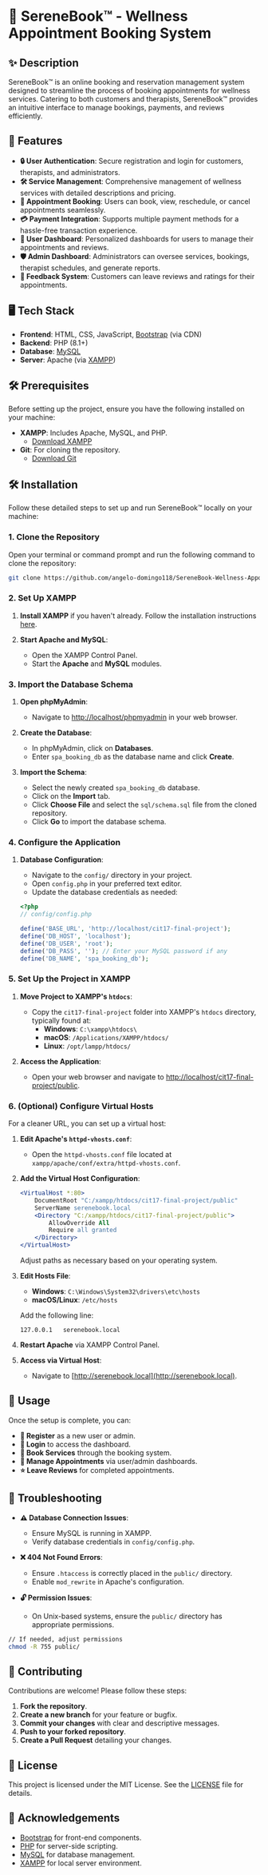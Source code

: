 # 🌿 SereneBook™ - Wellness Appointment Booking System

## ✨ Description

SereneBook™ is an online booking and reservation management system designed to streamline the process of booking appointments for wellness services. Catering to both customers and therapists, SereneBook™ provides an intuitive interface to manage bookings, payments, and reviews efficiently.

## 🚀 Features

- **🔒 User Authentication**: Secure registration and login for customers, therapists, and administrators.
- **🛠️ Service Management**: Comprehensive management of wellness services with detailed descriptions and pricing.
- **📅 Appointment Booking**: Users can book, view, reschedule, or cancel appointments seamlessly.
- **💳 Payment Integration**: Supports multiple payment methods for a hassle-free transaction experience.
- **👤 User Dashboard**: Personalized dashboards for users to manage their appointments and reviews.
- **🛡️ Admin Dashboard**: Administrators can oversee services, bookings, therapist schedules, and generate reports.
- **📝 Feedback System**: Customers can leave reviews and ratings for their appointments.

## 🖥️ Tech Stack

- **Frontend**: HTML, CSS, JavaScript, [Bootstrap](https://getbootstrap.com/) (via CDN)
- **Backend**: PHP (8.1+)
- **Database**: [MySQL](https://www.mysql.com/)
- **Server**: Apache (via [XAMPP](https://www.apachefriends.org/index.html))

## 🛠️ Prerequisites

Before setting up the project, ensure you have the following installed on your machine:

- **XAMPP**: Includes Apache, MySQL, and PHP.
  - [Download XAMPP](https://www.apachefriends.org/index.html)
- **Git**: For cloning the repository.
  - [Download Git](https://git-scm.com/downloads)

## 🛠️ Installation

Follow these detailed steps to set up and run SereneBook™ locally on your machine:

### 1. Clone the Repository

Open your terminal or command prompt and run the following command to clone the repository:

```bash
git clone https://github.com/angelo-domingo118/SereneBook-Wellness-Appointment-Booking-System
```

### 2. Set Up XAMPP

1. **Install XAMPP** if you haven't already. Follow the installation instructions [here](https://www.apachefriends.org/index.html).

2. **Start Apache and MySQL**:
   - Open the XAMPP Control Panel.
   - Start the **Apache** and **MySQL** modules.

### 3. Import the Database Schema

1. **Open phpMyAdmin**:
   - Navigate to [http://localhost/phpmyadmin](http://localhost/phpmyadmin) in your web browser.

2. **Create the Database**:
   - In phpMyAdmin, click on **Databases**.
   - Enter `spa_booking_db` as the database name and click **Create**.

3. **Import the Schema**:
   - Select the newly created `spa_booking_db` database.
   - Click on the **Import** tab.
   - Click **Choose File** and select the `sql/schema.sql` file from the cloned repository.
   - Click **Go** to import the database schema.

### 4. Configure the Application

1. **Database Configuration**:
   - Navigate to the `config/` directory in your project.
   - Open `config.php` in your preferred text editor.
   - Update the database credentials as needed:

   ```php
   <?php
   // config/config.php

   define('BASE_URL', 'http://localhost/cit17-final-project');
   define('DB_HOST', 'localhost');
   define('DB_USER', 'root');
   define('DB_PASS', ''); // Enter your MySQL password if any
   define('DB_NAME', 'spa_booking_db');
   ```
   
### 5. Set Up the Project in XAMPP

1. **Move Project to XAMPP's `htdocs`**:
   - Copy the `cit17-final-project` folder into XAMPP's `htdocs` directory, typically found at:
     - **Windows**: `C:\xampp\htdocs\`
     - **macOS**: `/Applications/XAMPP/htdocs/`
     - **Linux**: `/opt/lampp/htdocs/`

2. **Access the Application**:
   - Open your web browser and navigate to [http://localhost/cit17-final-project/public](http://localhost/cit17-final-project/public).

### 6. (Optional) Configure Virtual Hosts

For a cleaner URL, you can set up a virtual host:

1. **Edit Apache's `httpd-vhosts.conf`**:
   - Open the `httpd-vhosts.conf` file located at `xampp/apache/conf/extra/httpd-vhosts.conf`.

2. **Add the Virtual Host Configuration**:

   ```apache
   <VirtualHost *:80>
       DocumentRoot "C:/xampp/htdocs/cit17-final-project/public"
       ServerName serenebook.local
       <Directory "C:/xampp/htdocs/cit17-final-project/public">
           AllowOverride All
           Require all granted
       </Directory>
   </VirtualHost>
   ```

   Adjust paths as necessary based on your operating system.

3. **Edit Hosts File**:
   - **Windows**: `C:\Windows\System32\drivers\etc\hosts`
   - **macOS/Linux**: `/etc/hosts`

   Add the following line:

   ```
   127.0.0.1   serenebook.local
   ```

4. **Restart Apache** via XAMPP Control Panel.

5. **Access via Virtual Host**:
   - Navigate to [http://serenebook.local](http://serenebook.local).

## 🎉 Usage

Once the setup is complete, you can:

- **📝 Register** as a new user or admin.
- **🔑 Login** to access the dashboard.
- **📅 Book Services** through the booking system.
- **📂 Manage Appointments** via user/admin dashboards.
- **⭐ Leave Reviews** for completed appointments.

## 🐛 Troubleshooting

- **⚠️ Database Connection Issues**:
  - Ensure MySQL is running in XAMPP.
  - Verify database credentials in `config/config.php`.

- **❌ 404 Not Found Errors**:
  - Ensure `.htaccess` is correctly placed in the `public/` directory.
  - Enable `mod_rewrite` in Apache's configuration.

- **🔓 Permission Issues**:
  - On Unix-based systems, ensure the `public/` directory has appropriate permissions.

```bash
// If needed, adjust permissions
chmod -R 755 public/
```

## 🤝 Contributing

Contributions are welcome! Please follow these steps:

1. **Fork the repository**.
2. **Create a new branch** for your feature or bugfix.
3. **Commit your changes** with clear and descriptive messages.
4. **Push to your forked repository**.
5. **Create a Pull Request** detailing your changes.

## 📄 License

This project is licensed under the MIT License. See the [LICENSE](LICENSE) file for details.

## 🙏 Acknowledgements

- [Bootstrap](https://getbootstrap.com/) for front-end components.
- [PHP](https://www.php.net/) for server-side scripting.
- [MySQL](https://www.mysql.com/) for database management.
- [XAMPP](https://www.apachefriends.org/index.html) for local server environment.
